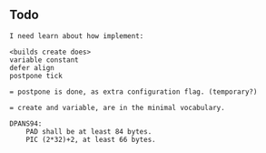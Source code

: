## Todo

    I need learn about how implement:

    <builds create does> 
    variable constant 
    defer align
    postpone tick 

    = postpone is done, as extra configuration flag. (temporary?)

    = create and variable, are in the minimal vocabulary.

    DPANS94: 
        PAD shall be at least 84 bytes.
        PIC (2*32)+2, at least 66 bytes.


    
